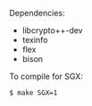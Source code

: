 
Dependencies:
* libcrypto++-dev
* texinfo
* flex
* bison

To compile for SGX:
```
$ make SGX=1
```

